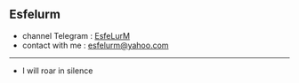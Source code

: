 ## Esfelurm

- channel Telegram : <a href="https://t.me/esfelurm">EsfeLurM</a>
- contact with me : esfelurm@yahoo.com
--------------------------
- I will roar in silence 

